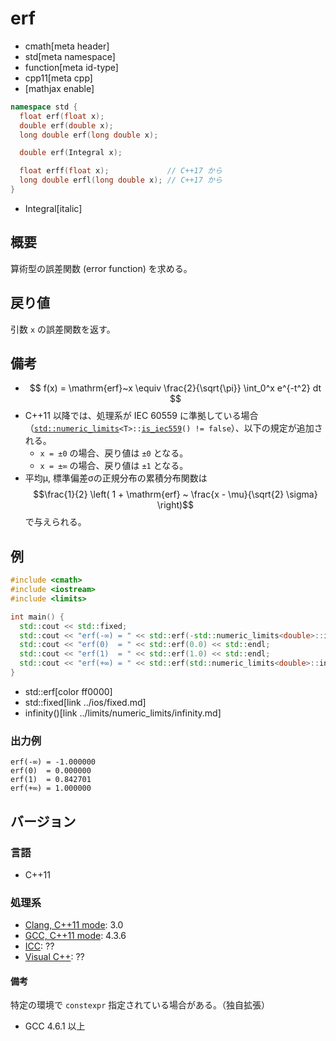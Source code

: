 # erf
* cmath[meta header]
* std[meta namespace]
* function[meta id-type]
* cpp11[meta cpp]
* [mathjax enable]

```cpp
namespace std {
  float erf(float x);
  double erf(double x);
  long double erf(long double x);

  double erf(Integral x);

  float erff(float x);             // C++17 から
  long double erfl(long double x); // C++17 から
}
```
* Integral[italic]

## 概要
算術型の誤差関数 (error function) を求める。


## 戻り値
引数 `x` の誤差関数を返す。


## 備考
- $$ f(x) = \mathrm{erf}~x \equiv \frac{2}{\sqrt{\pi}} \int_0^x e^{-t^2} dt $$
- C++11 以降では、処理系が IEC 60559 に準拠している場合（[`std::numeric_limits`](../limits/numeric_limits.md)`<T>::`[`is_iec559`](../limits/numeric_limits/is_iec559.md)`() != false`）、以下の規定が追加される。
    - `x = ±0` の場合、戻り値は `±0` となる。
    - `x = ±∞` の場合、戻り値は `±1` となる。
- 平均μ, 標準偏差σの正規分布の累積分布関数は $$\frac{1}{2} \left( 1 + \mathrm{erf} ~ \frac{x - \mu}{\sqrt{2} \sigma} \right)$$ で与えられる。


## 例
```cpp
#include <cmath>
#include <iostream>
#include <limits>

int main() {
  std::cout << std::fixed;
  std::cout << "erf(-∞) = " << std::erf(-std::numeric_limits<double>::infinity()) << std::endl;
  std::cout << "erf(0)  = " << std::erf(0.0) << std::endl;
  std::cout << "erf(1)  = " << std::erf(1.0) << std::endl;
  std::cout << "erf(+∞) = " << std::erf(std::numeric_limits<double>::infinity()) << std::endl;
}
```
* std::erf[color ff0000]
* std::fixed[link ../ios/fixed.md]
* infinity()[link ../limits/numeric_limits/infinity.md]

### 出力例
```
erf(-∞) = -1.000000
erf(0)  = 0.000000
erf(1)  = 0.842701
erf(+∞) = 1.000000
```

## バージョン
### 言語
- C++11

### 処理系
- [Clang, C++11 mode](/implementation.md#clang): 3.0
- [GCC, C++11 mode](/implementation.md#gcc): 4.3.6
- [ICC](/implementation.md#icc): ??
- [Visual C++](/implementation.md#visual_cpp): ??

#### 備考
特定の環境で `constexpr` 指定されている場合がある。（独自拡張）

- GCC 4.6.1 以上
